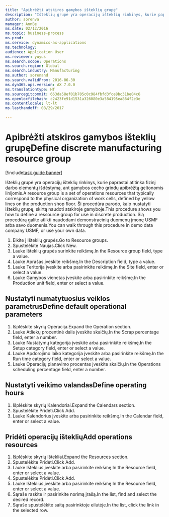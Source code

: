 ```yaml
--- 
title: "Apibrėžti atskiros gamybos išteklių grupę"
description: "Išteklių grupė yra operacijų išteklių rinkinys, kurie paprastai atitinka fizinį darbo elementų išdėstymą, ant gamybos cecho grindų apibrėžtą geltonomis linijomis."
author: sorenva
manager: AnnBe
ms.date: 02/12/2016
ms.topic: business-process
ms.prod: 
ms.service: dynamics-ax-applications
ms.technology: 
audience: Application User
ms.reviewer: yuyus
ms.search.scope: Operations
ms.search.region: Global
ms.search.industry: Manufacturing
ms.author: sorenand
ms.search.validFrom: 2016-06-30
ms.dyn365.ops.version: AX 7.0.0
ms.translationtype: HT
ms.sourcegitcommit: 663da58ef01b705c0c984fbfd3fce8bc31be04c6
ms.openlocfilehash: c2423fe91d1531a326080e3a584195ea864f2e3e
ms.contentlocale: lt-lt
ms.lasthandoff: 08/29/2017

---
```

# <a name="define-discrete-manufacturing-resource-group"></a><span data-ttu-id="7a8e7-103">Apibrėžti atskiros gamybos išteklių grupę</span><span class="sxs-lookup"><span data-stu-id="7a8e7-103">Define discrete manufacturing resource group</span></span>

[!include[task guide banner](../../includes/task-guide-banner.md)]

<span data-ttu-id="7a8e7-104">Išteklių grupė yra operacijų išteklių rinkinys, kurie paprastai atitinka fizinį darbo elementų išdėstymą, ant gamybos cecho grindų apibrėžtą geltonomis linijomis.</span><span class="sxs-lookup"><span data-stu-id="7a8e7-104">A resource group is a set of operations resources that typically correspond to the physical organization of work cells, defined by yellow lines on the production shop floor.</span></span> <span data-ttu-id="7a8e7-105">Ši procedūra parodo, kaip nustatyti išteklių grupę, skirtą naudoti atskiroje gamyboje.</span><span class="sxs-lookup"><span data-stu-id="7a8e7-105">This procedure shows you how to define a ressource group for use in discrete production.</span></span> <span data-ttu-id="7a8e7-106">Šią procedūrą galite atlikti naudodami demonstracinių duomenų įmonę USMF arba savo duomenis.</span><span class="sxs-lookup"><span data-stu-id="7a8e7-106">You can walk through this procedure in demo data company USMF, or use your own data.</span></span>

1. <span data-ttu-id="7a8e7-107">Eikite į Išteklių grupės.</span><span class="sxs-lookup"><span data-stu-id="7a8e7-107">Go to Resource groups.</span></span>
2. <span data-ttu-id="7a8e7-108">Spustelėkite Naujas.</span><span class="sxs-lookup"><span data-stu-id="7a8e7-108">Click New.</span></span>
3. <span data-ttu-id="7a8e7-109">Lauke Išteklių grupės surinkite reikšmę.</span><span class="sxs-lookup"><span data-stu-id="7a8e7-109">In the Resource group field, type a value.</span></span>
4. <span data-ttu-id="7a8e7-110">Lauke Aprašas įveskite reikšmę.</span><span class="sxs-lookup"><span data-stu-id="7a8e7-110">In the Description field, type a value.</span></span>
5. <span data-ttu-id="7a8e7-111">Lauke Teritorija įveskite arba pasirinkite reikšmę.</span><span class="sxs-lookup"><span data-stu-id="7a8e7-111">In the Site field, enter or select a value.</span></span>
6. <span data-ttu-id="7a8e7-112">Lauke Gamybos vienetas įveskite arba pasirinkite reikšmę.</span><span class="sxs-lookup"><span data-stu-id="7a8e7-112">In the Production unit field, enter or select a value.</span></span>

## <a name="define-default-operational-parameters"></a><span data-ttu-id="7a8e7-113">Nustatyti numatytuosius veiklos parametrus</span><span class="sxs-lookup"><span data-stu-id="7a8e7-113">Define default operational parameters</span></span>
1. <span data-ttu-id="7a8e7-114">Išplėskite skyrių Operacija.</span><span class="sxs-lookup"><span data-stu-id="7a8e7-114">Expand the Operation section.</span></span>
2. <span data-ttu-id="7a8e7-115">Lauke Atliekų procentinė dalis įveskite skaičių.</span><span class="sxs-lookup"><span data-stu-id="7a8e7-115">In the Scrap percentage field, enter a number.</span></span>
3. <span data-ttu-id="7a8e7-116">Lauke Nustatymų kategorija įveskite arba pasirinkite reikšmę.</span><span class="sxs-lookup"><span data-stu-id="7a8e7-116">In the Setup category field, enter or select a value.</span></span>
4. <span data-ttu-id="7a8e7-117">Lauke Apdorojimo laiko kategorija įveskite arba pasirinkite reikšmę.</span><span class="sxs-lookup"><span data-stu-id="7a8e7-117">In the Run time category field, enter or select a value.</span></span>
5. <span data-ttu-id="7a8e7-118">Lauke Operacijų planavimo procentas įveskite skaičių.</span><span class="sxs-lookup"><span data-stu-id="7a8e7-118">In the Operations scheduling percentage field, enter a number.</span></span>

## <a name="define-operating-hours"></a><span data-ttu-id="7a8e7-119">Nustatyti veikimo valandas</span><span class="sxs-lookup"><span data-stu-id="7a8e7-119">Define operating hours</span></span>
1. <span data-ttu-id="7a8e7-120">Išplėskite skyrių Kalendoriai.</span><span class="sxs-lookup"><span data-stu-id="7a8e7-120">Expand the Calendars section.</span></span>
2. <span data-ttu-id="7a8e7-121">Spustelėkite Pridėti.</span><span class="sxs-lookup"><span data-stu-id="7a8e7-121">Click Add.</span></span>
3. <span data-ttu-id="7a8e7-122">Lauke Kalendorius įveskite arba pasirinkite reikšmę.</span><span class="sxs-lookup"><span data-stu-id="7a8e7-122">In the Calendar field, enter or select a value.</span></span>

## <a name="add-operations-resources"></a><span data-ttu-id="7a8e7-123">Pridėti operacijų išteklių</span><span class="sxs-lookup"><span data-stu-id="7a8e7-123">Add operations resources</span></span>
1. <span data-ttu-id="7a8e7-124">Išplėskite skyrių Ištekliai.</span><span class="sxs-lookup"><span data-stu-id="7a8e7-124">Expand the Resources section.</span></span>
2. <span data-ttu-id="7a8e7-125">Spustelėkite Pridėti.</span><span class="sxs-lookup"><span data-stu-id="7a8e7-125">Click Add.</span></span>
3. <span data-ttu-id="7a8e7-126">Lauke Išteklius įveskite arba pasirinkite reikšmę.</span><span class="sxs-lookup"><span data-stu-id="7a8e7-126">In the Resource field, enter or select a value.</span></span>
4. <span data-ttu-id="7a8e7-127">Spustelėkite Pridėti.</span><span class="sxs-lookup"><span data-stu-id="7a8e7-127">Click Add.</span></span>
5. <span data-ttu-id="7a8e7-128">Lauke Išteklius įveskite arba pasirinkite reikšmę.</span><span class="sxs-lookup"><span data-stu-id="7a8e7-128">In the Resource field, enter or select a value.</span></span>
6. <span data-ttu-id="7a8e7-129">Sąraše raskite ir pasirinkite norimą įrašą.</span><span class="sxs-lookup"><span data-stu-id="7a8e7-129">In the list, find and select the desired record.</span></span>
7. <span data-ttu-id="7a8e7-130">Sąraše spustelėkite saitą pasirinktoje eilutėje.</span><span class="sxs-lookup"><span data-stu-id="7a8e7-130">In the list, click the link in the selected row.</span></span>


